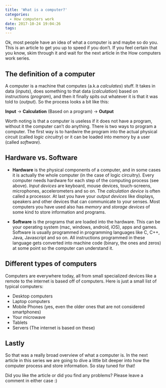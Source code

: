 ```yaml
---
title: 'What is a computer?'
categories:
  - How computers work
date: 2017-10-24 19:04:26
tags:
---
```


Ok, most people have an idea of what a computer is and maybe so do you. This is an article to get you up to speed if you don’t. If you feel certain that you know, skim through it and wait for the next article in the How computers work series.
<!-- more -->
## The definition of a computer
A computer is a machine that computes (a.k.a *calculates*) stuff. It takes in data (*inputs*), does something to that data (*calculation*) based on instructions (*program*), and then it finally spits out whatever it is that it was told to (*output*). So the process looks a bit like this:

**Input** -> **Calculation** (Based on a program) -> **Output**

Worth noting is that a computer is useless if it does not have a program, without it the computer can’t do anything. There is two ways to program a computer. The first way is to hardwire the program into the actual physical circuit (called *logic circuitry*) or it can be loaded into memory by a user (called *software*). 

## Hardware vs. Software
- **Hardware** is the physical components of a computer, and in some cases it is actually the whole computer (in the case of logic circuitry). Every computer needs hardware for each step of the computing process (see above). *Input devices* are keyboard, mouse devices, touch-screens, microphones, accelerometers and so on. The *calculation device* is often called a processor. At last you have your *output devices* like displays, speakers and other devices that can communicate to your senses.
Most computers you have used also has *memory* and *storage devices* of some kind to store information and programs.

- **Software** is the programs that are loaded into the hardware. This can be your operating system (mac, windows, android, iOS), apps and games. Software is usually programmed in programming languages like C, C++, Java, Javascript and so on. All instructions programmed in these language gets converted into machine code (binary, the ones and zeros) at some point so the computer can understand it.

## Different types of computers

Computers are everywhere today, all from small specialized devices like a remote to the internet is based off of computers. Here is just a small list of typical computers:

- Desktop computers
- Laptop computers
- Mobile Phones (yes, even the older ones that are not considered smartphones)
- Your microwave
- Tablets
- Servers (The internet is based on these)

## Lastly
So that was a really broad overview of what a computer is. In the next article in this series we are going to dive a little bit deeper into how the computer process and store information. So stay tuned for that!

Did you like the article or did you find any problems? Please leave a comment in either case :)